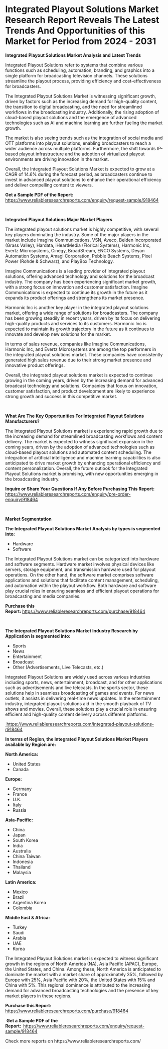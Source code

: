 <p><h1>Integrated Playout Solutions Market Research Report Reveals The Latest Trends And Opportunities of this Market for Period from 2024 - 2031</h1></p><p><strong>Integrated Playout Solutions Market Analysis and Latest Trends</strong></p>
<p><p>Integrated Playout Solutions refer to systems that combine various functions such as scheduling, automation, branding, and graphics into a single platform for broadcasting television channels. These solutions streamline the playout process, providing efficiency and cost-effectiveness for broadcasters.</p><p>The Integrated Playout Solutions Market is witnessing significant growth, driven by factors such as the increasing demand for high-quality content, the transition to digital broadcasting, and the need for streamlined workflows in the broadcasting industry. Additionally, the rising adoption of cloud-based playout solutions and the emergence of advanced technologies such as AI and machine learning are further fueling the market growth.</p><p>The market is also seeing trends such as the integration of social media and OTT platforms into playout solutions, enabling broadcasters to reach a wider audience across multiple platforms. Furthermore, the shift towards IP-based playout infrastructure and the adoption of virtualized playout environments are driving innovation in the market.</p><p>Overall, the Integrated Playout Solutions Market is expected to grow at a CAGR of 14.6% during the forecast period, as broadcasters continue to invest in advanced playout solutions to enhance their operational efficiency and deliver compelling content to viewers.</p></p>
<p><strong>Get a Sample PDF of the Report:&nbsp;</strong> <a href="https://www.reliableresearchreports.com/enquiry/request-sample/918464">https://www.reliableresearchreports.com/enquiry/request-sample/918464</a></p>
<p>&nbsp;</p>
<p><strong>Integrated Playout Solutions Major Market Players</strong></p>
<p><p>The integrated playout solutions market is highly competitive, with several key players dominating the industry. Some of the major players in the market include Imagine Communications, VSN, Aveco, Belden Incorporated (Grass Valley), Hardata, iHeartMedia (Florical Systems), Harmonic Inc, Evertz Microsystems, Cinegy, BroadStream, ENCO Systems, Deyan Automation Systems, Amagi Corporation, Pebble Beach Systems, Pixel Power (Rohde & Schwarz), and PlayBox Technology.</p><p>Imagine Communications is a leading provider of integrated playout solutions, offering advanced technology and solutions for the broadcast industry. The company has been experiencing significant market growth, with a strong focus on innovation and customer satisfaction. Imagine Communications is expected to continue its growth in the future as it expands its product offerings and strengthens its market presence.</p><p>Harmonic Inc is another key player in the integrated playout solutions market, offering a wide range of solutions for broadcasters. The company has been growing steadily in recent years, driven by its focus on delivering high-quality products and services to its customers. Harmonic Inc is expected to maintain its growth trajectory in the future as it continues to innovate and develop new solutions for the market.</p><p>In terms of sales revenue, companies like Imagine Communications, Harmonic Inc, and Evertz Microsystems are among the top performers in the integrated playout solutions market. These companies have consistently generated high sales revenue due to their strong market presence and innovative product offerings.</p><p>Overall, the integrated playout solutions market is expected to continue growing in the coming years, driven by the increasing demand for advanced broadcast technology and solutions. Companies that focus on innovation, customer satisfaction, and product development are likely to experience strong growth and success in this competitive market.</p></p>
<p>&nbsp;</p>
<p><strong>What Are The Key Opportunities For Integrated Playout Solutions Manufacturers?</strong></p>
<p><p>The Integrated Playout Solutions market is experiencing rapid growth due to the increasing demand for streamlined broadcasting workflows and content delivery. The market is expected to witness significant expansion in the coming years, driven by the adoption of advanced technologies such as cloud-based playout solutions and automated content scheduling. The integration of artificial intelligence and machine learning capabilities is also anticipated to drive market growth by enhancing operational efficiency and content personalization. Overall, the future outlook for the Integrated Playout Solutions market is promising, with new opportunities emerging in the broadcasting industry.</p></p>
<p><strong>Inquire or Share Your Questions If Any Before Purchasing This Report:</strong> <a href="https://www.reliableresearchreports.com/enquiry/pre-order-enquiry/918464">https://www.reliableresearchreports.com/enquiry/pre-order-enquiry/918464</a></p>
<p>&nbsp;</p>
<p><strong>Market Segmentation</strong></p>
<p><strong>The Integrated Playout Solutions Market Analysis by types is segmented into:</strong></p>
<p><ul><li>Hardware</li><li>Software</li></ul></p>
<p><p>The Integrated Playout Solutions market can be categorized into hardware and software segments. Hardware market involves physical devices like servers, storage equipment, and transmission hardware used for playout operations. On the other hand, the software market comprises software applications and solutions that facilitate content management, scheduling, and automation within the playout workflow. Both hardware and software play crucial roles in ensuring seamless and efficient playout operations for broadcasting and media companies.</p></p>
<p><strong>Purchase this Report:&nbsp;</strong><a href="https://www.reliableresearchreports.com/purchase/918464">https://www.reliableresearchreports.com/purchase/918464</a></p>
<p>&nbsp;</p>
<p><strong>The Integrated Playout Solutions Market Industry Research by Application is segmented into:</strong></p>
<p><ul><li>Sports</li><li>News</li><li>Entertainment</li><li>Broadcast</li><li>Other (Advertisements, Live Telecasts, etc.)</li></ul></p>
<p><p>Integrated Playout Solutions are widely used across various industries including sports, news, entertainment, broadcast, and for other applications such as advertisements and live telecasts. In the sports sector, these solutions help in seamless broadcasting of games and events. For news outlets, it assists in delivering real-time news updates. In the entertainment industry, integrated playout solutions aid in the smooth playback of TV shows and movies. Overall, these solutions play a crucial role in ensuring efficient and high-quality content delivery across different platforms.</p></p>
<p><a href="https://www.reliableresearchreports.com/integrated-playout-solutions-r918464">&nbsp;https://www.reliableresearchreports.com/integrated-playout-solutions-r918464</a></p>
<p><strong>In terms of Region, the Integrated Playout Solutions Market Players available by Region are:</strong></p>
<p>
    <p> <strong> North America: </strong>
        <ul>
            <li>United States</li>
            <li>Canada</li>
        </ul>
        </p> 
    <p> <strong> Europe: </strong>
        <ul>
            <li>Germany</li>
            <li>France</li>
            <li>U.K.</li>
            <li>Italy</li>
            <li>Russia</li>
        </ul>
        </p> 
    <p> <strong> Asia-Pacific: </strong>
        <ul>
            <li>China</li>
            <li>Japan</li>
            <li>South Korea</li>
            <li>India</li>
            <li>Australia</li>
            <li>China Taiwan</li>
            <li>Indonesia</li>
            <li>Thailand</li>
            <li>Malaysia</li>
        </ul>
        </p> 
    <p> <strong> Latin America: </strong>
        <ul>
            <li>Mexico</li>
            <li>Brazil</li>
            <li>Argentina Korea</li>
            <li>Colombia</li>
        </ul>
        </p> 
    <p> <strong> Middle East & Africa: </strong>
        <ul>
            <li>Turkey</li>
            <li>Saudi</li>
            <li>Arabia</li>
            <li>UAE</li>
            <li>Korea</li>
        </ul>
    </p>
    </p>
<p><p>The Integrated Playout Solutions market is expected to witness significant growth in the regions of North America (NA), Asia Pacific (APAC), Europe, the United States, and China. Among these, North America is anticipated to dominate the market with a market share of approximately 35%, followed by Europe with 25%, Asia Pacific with 20%, the United States with 15% and China with 5%. This regional dominance is attributed to the increasing demand for advanced broadcasting technologies and the presence of key market players in these regions.</p></p>
<p><strong>Purchase this Report: </strong><a href="https://www.reliableresearchreports.com/purchase/918464">https://www.reliableresearchreports.com/purchase/918464</a></p>
<p>&nbsp;<strong>Get a Sample PDF of the Report:&nbsp;&nbsp;</strong><a href="https://www.reliableresearchreports.com/enquiry/request-sample/918464">https://www.reliableresearchreports.com/enquiry/request-sample/918464</a></p>
<p><strong></strong></p>
<p>Check more reports on https://www.reliableresearchreports.com/</p>